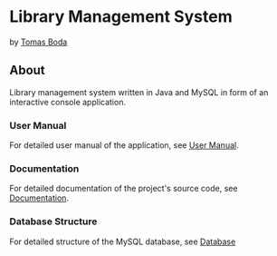 # Library Management System
by [Tomas Boda](https://github.com/TomasBoda)

## About
Library management system written in Java and MySQL in form of an interactive console application.

### User Manual
For detailed user manual of the application, see [User Manual](/docs/manual.md).

### Documentation
For detailed documentation of the project's source code, see [Documentation](/docs/documentation.md).

### Database Structure
For detailed structure of the MySQL database, see [Database](/docs/database.md)